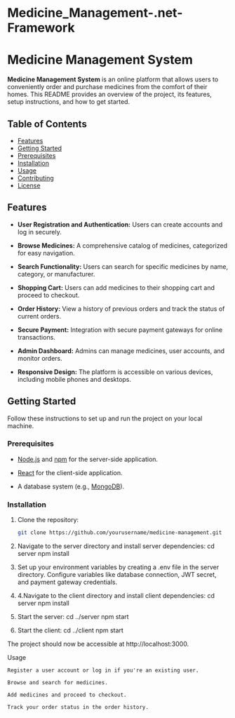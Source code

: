 # Medicine_Management-.net-Framework
# Medicine Management System

**Medicine Management System** is an online platform that allows users to conveniently order and purchase medicines from the comfort of their homes. This README provides an overview of the project, its features, setup instructions, and how to get started.

## Table of Contents
- [Features](#features)
- [Getting Started](#getting-started)
- [Prerequisites](#prerequisites)
- [Installation](#installation)
- [Usage](#usage)
- [Contributing](#contributing)
- [License](#license)

## Features

- **User Registration and Authentication:** Users can create accounts and log in securely.

- **Browse Medicines:** A comprehensive catalog of medicines, categorized for easy navigation.

- **Search Functionality:** Users can search for specific medicines by name, category, or manufacturer.

- **Shopping Cart:** Users can add medicines to their shopping cart and proceed to checkout.

- **Order History:** View a history of previous orders and track the status of current orders.

- **Secure Payment:** Integration with secure payment gateways for online transactions.

- **Admin Dashboard:** Admins can manage medicines, user accounts, and monitor orders.

- **Responsive Design:** The platform is accessible on various devices, including mobile phones and desktops.

## Getting Started

Follow these instructions to set up and run the project on your local machine.

### Prerequisites

- [Node.js](https://nodejs.org/) and [npm](https://www.npmjs.com/) for the server-side application.

- [React](https://reactjs.org/) for the client-side application.

- A database system (e.g., [MongoDB](https://www.mongodb.com/)).

### Installation

1. Clone the repository:

   ```sh
   git clone https://github.com/yourusername/medicine-management.git
2. Navigate to the server directory and install server dependencies:
  cd server
  npm install
3. Set up your environment variables by creating a .env file in the server directory. Configure variables like database connection, JWT secret, and payment gateway credentials.

4. 4.Navigate to the client directory and install client dependencies:
  cd server
  npm install
5. Start the server:
  cd ../server
  npm start
6. Start the client:
   cd ../client
   npm start

The project should now be accessible at http://localhost:3000.

Usage

    Register a user account or log in if you're an existing user.

    Browse and search for medicines.

    Add medicines and proceed to checkout.

    Track your order status in the order history.



